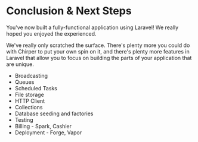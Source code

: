 # Conclusion & Next Steps

You've now built a fully-functional application using Laravel! We really hoped you enjoyed the experienced.

We've really only scratched the surface. There's plenty more you could do with Chirper to put your own spin on it, and there's plenty more features in Laravel that allow you to focus on building the parts of your application that are unique.

* Broadcasting
* Queues
* Scheduled Tasks
* File storage
* HTTP Client
* Collections
* Database seeding and factories
* Testing
* Billing - Spark, Cashier
* Deployment - Forge, Vapor
